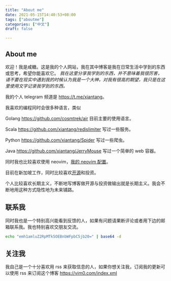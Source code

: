 ```yaml
---
title: "About me"
date: 2021-05-15T14:40:53+08:00
tags: ["aboutme"]
categories: ["中文"]
draft: false

---
```




## About me

欢迎！我是咸糖。这是我的个人网站，我在其中博客是我在日常生活中学到的东西或思考，希望你能喜欢它。
*我在这里分享我学到的东西，并不意味着我很厉害，请不要在现实中遇到我的时候认为我是一个大神，对我有很高的期望，我只是在这里使用文字记录我学到的东西。*

我的个人 telegram 频道是 <https://t.me/xiantang>。

我喜欢的编程同时会很多种语言，类似

Golang <https://github.com/cosmtrek/air> 目前主要的使用语言。

Scala <https://github.com/xiantang/redislimiter> 写过一些服务。

Python <https://github.com/xiantang/Spider> 写过一些爬虫。

Java <https://github.com/xiantang/JerryMouse> 写过一个简单的 web 容器。

同时我也比较喜欢使用 neovim，[我的 neovim 配置](https://github.com/xiantang/nvim-conf)。

目前在新加坡工作，同时比较喜欢[开源](https://github.com/xiantang)和投资。

个人比较喜欢长期主义，不断地写博客做开源与投资做输出就是长期主义。我会不断地用这种方式隐性地为未来铺路。

## 联系我

同时我也是一个特别高兴能看到反馈的人，如果有问题请果断评论或者用下边的邮箱联系我。我也特别喜欢交朋友交流。

```sh
echo "emh1amluZ2RpMTk5OEBnbWFpbC5jb20=" | base64 -d
```

## 关注我

我自己是一个十分喜欢用 rss 来获取信息的人，如果你想关注我，订阅我的更新可以使用 rss 来订阅这个博客 <https://vim0.com/index.xml>
